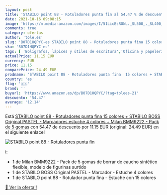 ```yaml
---
layout: post
title: 'STABILO point 88 - Rotuladores punta fin al 54.47 % de descuento'
date: 2021-10-16 09:08:15
image: 'https://m.media-amazon.com/images/I/51LicEsROkL._SL500_._SL400_.jpg'
comments: true
category: ofertas
author: 'tole.es'
slug: 'B07D1HQPYC-es STABILO point 88 - Rotuladores punta fina 15 colores +...'
sku: 'B07D1HQPYC-es'
tags: [ 'Bolígrafos, lápices y útiles de escritura','Oficina y papelería','Rotuladores y subrayadores','Subrayadores','rotuladores','stabilo', ]
actualPrice: 11.15 EUR
currency: EUR
price: 11.15
comparePrice: 24.49 EUR
prodname: 'STABILO point 88 - Rotuladores punta fina  15 colores + STABILO BOSS Original PASTEL - Marcadores  estuche 4 colores + Milan BMM9222 - Pack de 5 gomas'
country: 'es'
flag: '🇪🇸'
brand: ''
buyurl: 'https://www.amazon.es/dp/B07D1HQPYC/?tag=tolees-21'
descuento: '54.47'
average: '12.14'
---
```


Está [STABILO point 88 - Rotuladores punta fina  15 colores + STABILO BOSS Original PASTEL - Marcadores  estuche 4 colores + Milan BMM9222 - Pack de 5 gomas](https://www.amazon.es/dp/B07D1HQPYC/?tag=tolees-21) con 54.47 de descuento por 11.15 EUR (original: 24.49 EUR) en el siguiente enlace!

[![STABILO point 88 - Rotuladores punta fin](https://m.media-amazon.com/images/I/51LicEsROkL._SL500_._SL400_.jpg)](https://www.amazon.es/dp/B07D1HQPYC/?tag=tolees-21)

ℹ️:

- 1 de Milan BMM9222 - Pack de 5 gomas de borrar de caucho sintètico flexible, modelo de figurinas surtido
- 1 de STABILO BOSS Original PASTEL - Marcador - Estuche 4 colores
- 1 de STABILO point 88 - Rotulador punta fina - Estuche con 15 colores

[🛒 Ver la oferta!!](https://www.amazon.es/dp/B07D1HQPYC/?tag=tolees-21)
